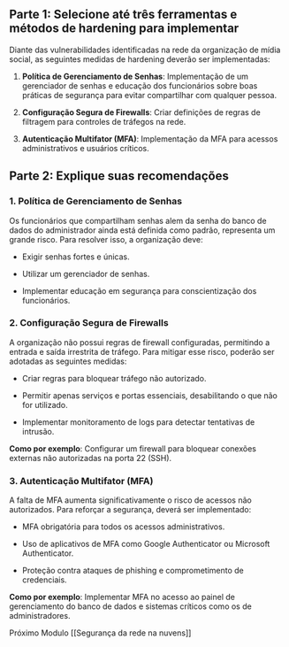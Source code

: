 ## Parte 1: Selecione até três ferramentas e métodos de hardening para implementar

Diante das vulnerabilidades identificadas na rede da organização de mídia social, as seguintes medidas de hardening deverão ser implementadas:

1. **Política de Gerenciamento de Senhas**: Implementação de um gerenciador de senhas e educação dos funcionários sobre boas práticas de segurança para evitar compartilhar com qualquer pessoa.
    
2. **Configuração Segura de Firewalls**: Criar definições de regras de filtragem para controles de tráfegos na rede.
    
3. **Autenticação Multifator (MFA)**: Implementação da MFA para acessos administrativos e usuários críticos.
    

## Parte 2: Explique suas recomendações

### 1. Política de Gerenciamento de Senhas

Os funcionários que compartilham senhas alem da senha do banco de dados do administrador ainda está definida como padrão, representa um grande risco. Para resolver isso, a organização deve:

- Exigir senhas fortes e únicas.
    
- Utilizar um gerenciador de senhas.
    
- Implementar educação em segurança para conscientização dos funcionários.
    

### 2. Configuração Segura de Firewalls

A organização não possui regras de firewall configuradas, permitindo a entrada e saída irrestrita de tráfego. Para mitigar esse risco, poderão ser adotadas as seguintes medidas:

- Criar regras para bloquear tráfego não autorizado.
    
- Permitir apenas serviços e portas essenciais, desabilitando o que não for utilizado.
    
- Implementar monitoramento de logs para detectar tentativas de intrusão.
    

**Como por exemplo**: Configurar um firewall para bloquear conexões externas não autorizadas na porta 22 (SSH).

### 3. Autenticação Multifator (MFA)

A falta de MFA aumenta significativamente o risco de acessos não autorizados. Para reforçar a segurança, deverá ser implementado:

- MFA obrigatória para todos os acessos administrativos.
    
- Uso de aplicativos de MFA como Google Authenticator ou Microsoft Authenticator.
    
- Proteção contra ataques de phishing e comprometimento de credenciais.
    

**Como por exemplo**: Implementar MFA no acesso ao painel de gerenciamento do banco de dados e sistemas críticos como os de administradores.

Próximo Modulo [[Segurança da rede na nuvens]]

